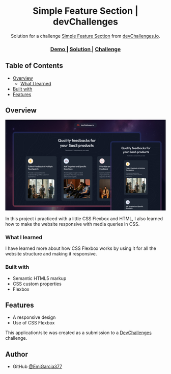 <h1 align="center">Simple Feature Section | devChallenges</h1>
<div align="center">
   Solution for a challenge <a href="https://devchallenges.io/challenge/simple-feature-section-challenge" target="_blank">Simple Feature Section</a> from <a href="http://devchallenges.io" target="_blank">devChallenges.io</a>.
</div>

<div align="center">
  <h3>
    <a href="https://emigarcia377.github.io/Simple-feature-section-devCh/">
      Demo
    </a>
    <span> | </span>
    <a href="https://github.com/EmiGarcia377/Simple-feature-section-devCh.git">
      Solution
    </a>
    <span> | </span>
    <a href="https://devchallenges.io/challenge/simple-feature-section-challenge">
      Challenge
    </a>
  </h3>
</div>

<!-- TABLE OF CONTENTS -->

## Table of Contents

- [Overview](#overview)
  - [What I learned](#what-i-learned)
- [Built with](#built-with)
- [Features](#features)


## Overview

![screenshot](resources/thumbnail.jpg)

In this project i practiced with a little CSS Flexbox and HTML, I also learned how to make the website responsive with media queries in CSS.

### What I learned

I have learned more about how CSS Flexbox works by using it for all the website structure and making it responsive.

### Built with

- Semantic HTML5 markup
- CSS custom properties
- Flexbox

## Features

- A responsive design
- Use of CSS Flexbox

This application/site was created as a submission to a [DevChallenges](https://devchallenges.io/challenges-dashboard) challenge.

## Author

- GitHub [@EmiGarcia377](https://github.com/EmiGarcia377)
